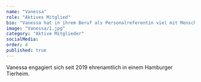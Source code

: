 ```yaml
---
name: "Vanessa"
role: "Aktives Mitglied"
bio: "Vanessa hat in ihrem Beruf als Personalreferentin viel mit Menschen zu tun. Ihr Herz für Tiere schlug dabei aber schon immer höher. Seit 2019 engagiert sie sich bereits ehrenamtlich in einem Hamburger Tierheim. 2024 kam dann ihre kleine Hündin Louise über den Tierschutz aus Kroatien zu ihr. Seitdem wuchs ihr Bedürfnis, sich auch für den ausländischen Tierschutz zu engagieren."
image: "Vanessa/1.jpg"
category: "Aktive Mitglieder"
socialMedia:
order: 4
published: true
---
```


Vanessa engagiert sich seit 2019 ehrenamtlich in einem Hamburger Tierheim. 